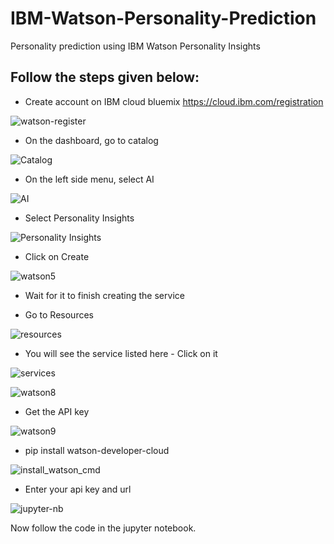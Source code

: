# IBM-Watson-Personality-Prediction
Personality prediction using IBM Watson Personality Insights

## Follow the steps given below:
* Create account on IBM cloud bluemix https://cloud.ibm.com/registration

![watson-register](https://user-images.githubusercontent.com/53489999/68642184-49ed9780-0533-11ea-89e8-0428757d7c8b.JPG)

* On the dashboard, go to catalog

![Catalog](https://user-images.githubusercontent.com/53489999/68642278-a781e400-0533-11ea-8021-3772075b83a3.JPG)

* On the left side menu, select AI

![AI](https://user-images.githubusercontent.com/53489999/68642323-c7b1a300-0533-11ea-8de9-bdcbfb9f3157.JPG)

* Select Personality Insights

![Personality Insights](https://user-images.githubusercontent.com/53489999/68642352-dc8e3680-0533-11ea-8002-632a97bec3c0.JPG)

* Click on Create

![watson5](https://user-images.githubusercontent.com/53489999/68642469-427abe00-0534-11ea-9d23-13db98eec500.JPG)

* Wait for it to finish creating the service

* Go to Resources

![resources](https://user-images.githubusercontent.com/53489999/68642501-5e7e5f80-0534-11ea-9ffe-7d2afe96cdf3.JPG)

* You will see the service listed here - Click on it

![services](https://user-images.githubusercontent.com/53489999/68642529-7655e380-0534-11ea-87be-3dc647246bc1.JPG)


![watson8](https://user-images.githubusercontent.com/53489999/68642544-853c9600-0534-11ea-9b89-626bfac1fcb2.JPG)

* Get the API key

![watson9](https://user-images.githubusercontent.com/53489999/68642581-a56c5500-0534-11ea-95b7-13843e709715.JPG)

* pip install watson-developer-cloud

![install_watson_cmd](https://user-images.githubusercontent.com/53489999/68642807-4fe47800-0535-11ea-9080-e7dbbb5b549c.JPG)

* Enter your api key and url

![jupyter-nb](https://user-images.githubusercontent.com/53489999/68642904-8d490580-0535-11ea-992c-61c706a85039.png)

Now follow the code in the jupyter notebook.






